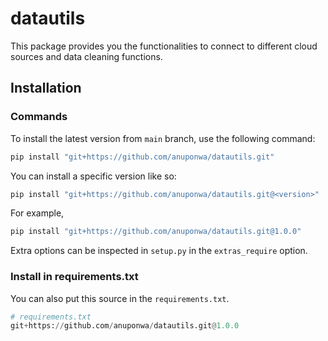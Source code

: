 # datautils

This package provides you the functionalities to connect to different cloud sources and data cleaning functions.

## Installation

### Commands

To install the latest version from `main` branch, use the following command:
```bash
pip install "git+https://github.com/anuponwa/datautils.git"
```
You can install a specific version like so:
```bash
pip install "git+https://github.com/anuponwa/datautils.git@<version>"
```
For example,
```bash
pip install "git+https://github.com/anuponwa/datautils.git@1.0.0"
```

Extra options can be inspected in `setup.py` in the `extras_require` option.

### Install in requirements.txt

You can also put this source in the `requirements.txt`.
```python
# requirements.txt
git+https://github.com/anuponwa/datautils.git@1.0.0
```